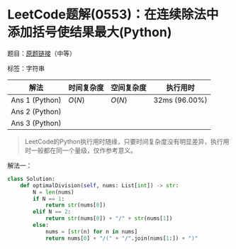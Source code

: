 # LeetCode题解(0553)：在连续除法中添加括号使结果最大(Python)

题目：[原题链接](https://leetcode-cn.com/problems/optimal-division/)（中等）

标签：字符串

| 解法           | 时间复杂度 | 空间复杂度 | 执行用时      |
| -------------- | ---------- | ---------- | ------------- |
| Ans 1 (Python) | $O(N)$     | $O(N)$     | 32ms (96.00%) |
| Ans 2 (Python) |            |            |               |
| Ans 3 (Python) |            |            |               |

>  LeetCode的Python执行用时随缘，只要时间复杂度没有明显差异，执行用时一般都在同一个量级，仅作参考意义。

解法一：

```python
class Solution:
    def optimalDivision(self, nums: List[int]) -> str:
        N = len(nums)
        if N == 1:
            return str(nums[0])
        elif N == 2:
            return str(nums[0]) + "/" + str(nums[1])
        else:
            nums = [str(n) for n in nums]
            return nums[0] + "/(" + "/".join(nums[1:]) + ")"
```